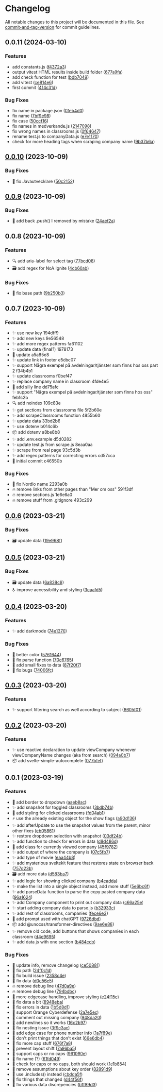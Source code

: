 # Changelog

All notable changes to this project will be documented in this file. See [commit-and-tag-version](https://github.com/absolute-version/commit-and-tag-version) for commit guidelines.

## 0.0.11 (2024-03-10)


### Features

* add constants.js ([f4372a3](https://github.com/henrikvilhelmberglund/branschdag-2024-03/commit/f4372a3acda42a30cd878675fcf5f0338c0986cc))
* output vitest HTML results inside build folder ([677a9fa](https://github.com/henrikvilhelmberglund/branschdag-2024-03/commit/677a9fa9bd55f16173273fee1cc887d07159c744))
* add check function for test ([bdb7049](https://github.com/henrikvilhelmberglund/branschdag-2024-03/commit/bdb7049a409a38525ed8f9c6b84a8c8874766053))
* add vitest ([ce814e6](https://github.com/henrikvilhelmberglund/branschdag-2024-03/commit/ce814e6643c522c3072cd605b545fd5388bbb7fa))
* first commit ([414c31d](https://github.com/henrikvilhelmberglund/branschdag-2024-03/commit/414c31df4598f694849ea561a463317320bb1116))


### Bug Fixes

* fix name in package.json ([0feb4d0](https://github.com/henrikvilhelmberglund/branschdag-2024-03/commit/0feb4d05ff9ac36282490155be353619f9b475ef))
* fix name ([7bf9e98](https://github.com/henrikvilhelmberglund/branschdag-2024-03/commit/7bf9e986cf2f1c8d10de8b9743706e9eb8d98dd7))
* fix case ([50ccf16](https://github.com/henrikvilhelmberglund/branschdag-2024-03/commit/50ccf16d6f7eb6bb619bf806c697a9bd3753e8fe))
* fix names in medverkande.js ([2147098](https://github.com/henrikvilhelmberglund/branschdag-2024-03/commit/2147098b749c053cc1a64468c229dff54ea11faf))
* fix wrong names in classrooms.js ([0f64647](https://github.com/henrikvilhelmberglund/branschdag-2024-03/commit/0f64647fe804bcbce57f6d6813f3bf1b85367299))
* rename test.js to companyData.js ([e7e1170](https://github.com/henrikvilhelmberglund/branschdag-2024-03/commit/e7e1170bcf82368f7d0eddffd6e83b862dc82347))
* check for more heading tags when scraping company name ([9b37b6a](https://github.com/henrikvilhelmberglund/branschdag-2024-03/commit/9b37b6a75de948296894eb224a61cb30697e4dbb))

## [0.0.10](https://github.com/henrikvilhelmberglund/branschdag-2023-10/compare/v0.0.9...v0.0.10) (2023-10-09)


### Bug Fixes

* :bug: fix Javautvecklare ([50c2152](https://github.com/henrikvilhelmberglund/branschdag-2023-10/commit/50c215279dde7941f3b4dd7ad3d86663ac33c07a))

## [0.0.9](https://github.com/henrikvilhelmberglund/branschdag-2023-10/compare/v0.0.8...v0.0.9) (2023-10-09)


### Bug Fixes

* :bug: add back .push() I removed by mistake ([24aef2a](https://github.com/henrikvilhelmberglund/branschdag-2023-10/commit/24aef2afb3a8913f6c61fa88c0321a77696180bd))

## 0.0.8 (2023-10-09)


### Features

* :mag: add aria-label for select tag ([77bcd08](https://github.com/henrikvilhelmberglund/branschdag-2023-10/commit/77bcd088f4045ca26508f985b649565a40ef0244))
* :card_file_box: add regex for NoA Ignite ([4cb60ab](https://github.com/henrikvilhelmberglund/branschdag-2023-10/commit/4cb60ab413592286c2ba29f7145af1db9ad7a0f9))


### Bug Fixes

* :rocket: fix base path ([9b250b3](https://github.com/henrikvilhelmberglund/branschdag-2023-10/commit/9b250b3e15cf64da2016afe28bc98d2f333dbf54))

## 0.0.7 (2023-10-09)


### Features

* :sparkles: use new key 194dff9
* :sparkles: add new keys 9e56548
* :sparkles: add more regex patterns fa61102
* :sparkles: update data (final?) 1978173
* :memo: update a5a85e8
* :sparkles: update link in footer e5dbc07
* :sparkles: support Några exempel på avdelningar/tjänster som finns hos oss part 2 f34b4b1
* :sparkles: update classrooms f0bef47
* :sparkles: replace company name in classroom 4fde4e5
* :beers: add silly line dd75afc
* :sparkles: support "Några exempel på avdelningar/tjänster som finns hos oss" feb1c2b
* :mag: add noindex 109c83e
* :sparkles: get sections from classrooms file 5f2b60e
* :sparkles: add scrapeClassrooms function 4855b60
* :sparkles: update data 33bd2b6
* :sparkles: use dotenv b014c6b
* :package: add dotenv a8be8b8
* :sparkles: add .env.example d5d0282
* :sparkles: update test.js from scrape.js 8eaa0aa
* :sparkles: scrape from real page 93c5d3b
* :sparkles: add regex patterns for correcting errors cd57cca
* :tada: initial commit c46550b


### Bug Fixes

* :bug: fix Nordlo name 2293a0b
* :fire: remove links from other pages than "Mer om oss" 591f3df
* :fire: remove sections.js 1e6e6a0
* :fire: remove stuff from .gitignore 493c299

## [0.0.6](https://github.com/henrikvilhelmberglund/branschdag-2023-03/compare/v0.0.5...v0.0.6) (2023-03-21)


### Bug Fixes

* :card_file_box: update data ([19e968f](https://github.com/henrikvilhelmberglund/branschdag-2023-03/commit/19e968f2f8560100e6fe893d94c8fa1ae27fc1fe))

## [0.0.5](https://github.com/henrikvilhelmberglund/branschdag-2023-03/compare/v0.0.4...v0.0.5) (2023-03-21)


### Bug Fixes

* :card_file_box: update data ([6a838c9](https://github.com/henrikvilhelmberglund/branschdag-2023-03/commit/6a838c9ea87329d82a1583daa00a104357caf9ad))
* :wheelchair: improve accessibility and styling ([3caafd5](https://github.com/henrikvilhelmberglund/branschdag-2023-03/commit/3caafd5a090483fb2db5c68f9118b8c4753b339f))

## [0.0.4](https://github.com/henrikvilhelmberglund/branschdag-2023-03/compare/v0.0.3...v0.0.4) (2023-03-20)


### Features

* :sparkles: add darkmode ([74e1370](https://github.com/henrikvilhelmberglund/branschdag-2023-03/commit/74e1370394ab80c28fc26130934057f178cb38fc))


### Bug Fixes

* :lipstick: better color ([5761644](https://github.com/henrikvilhelmberglund/branschdag-2023-03/commit/576164456e64557c165431dea9e18854fd877254))
* :bug: fix parse function ([70c6765](https://github.com/henrikvilhelmberglund/branschdag-2023-03/commit/70c67658c9ee74b667688850dcc343f8aee92184))
* :art: add small fixes to data ([87f20f7](https://github.com/henrikvilhelmberglund/branschdag-2023-03/commit/87f20f778608314f22ba35db7b17e8dc57559444))
* :bug: fix bugs ([74006fc](https://github.com/henrikvilhelmberglund/branschdag-2023-03/commit/74006fc6a177513d04af227ea51accfbacf75e6a))

## [0.0.3](https://github.com/henrikvilhelmberglund/branschdag-2023-03/compare/v0.0.2...v0.0.3) (2023-03-20)


### Features

* :sparkles: support filtering search as well according to subject ([8605f01](https://github.com/henrikvilhelmberglund/branschdag-2023-03/commit/8605f01fafdd3919876efc41ce8e56ffe147451e))

## [0.0.2](https://github.com/henrikvilhelmberglund/branschdag-2023-03/compare/v0.0.1...v0.0.2) (2023-03-20)


### Features

* :sparkles: use reactive declaration to update viewCompany whenever viewCompanyName changes (aka from search) ([094a0b7](https://github.com/henrikvilhelmberglund/branschdag-2023-03/commit/094a0b793d911a87e15b451642f0649224fb02cc))
* :package: add svelte-simple-autocomplete ([077bfef](https://github.com/henrikvilhelmberglund/branschdag-2023-03/commit/077bfef0009febd5fc9b936417e67ff437235e17))

## 0.0.1 (2023-03-19)


### Features

* :lipstick: add border to dropdown ([aaeb8ac](https://github.com/henrikvilhelmberglund/branschdag-2023-03/commit/aaeb8ac7606c4f61a1b5649be1d7bb1839670c71))
* :sparkles: add snapshot for toggled classrooms ([3bdb74b](https://github.com/henrikvilhelmberglund/branschdag-2023-03/commit/3bdb74b23fab695d50844c4be8995e9a329e9202))
* :lipstick: add styling for clicked classrooms ([fd04ab1](https://github.com/henrikvilhelmberglund/branschdag-2023-03/commit/fd04ab17fe4fa4fc50103585f2363c1c1f3b4b38))
* :zap: use the already existing object for the show flags ([a90d136](https://github.com/henrikvilhelmberglund/branschdag-2023-03/commit/a90d136d6b90d81344b45f2c1598a16f4e2c9460))
* :sparkles: add afterUpdate to use the snapshot values from the parent, minor other fixes ([eb05861](https://github.com/henrikvilhelmberglund/branschdag-2023-03/commit/eb05861651939f97003b308426522a26d3b75df4))
* :sparkles: restore dropdown selection with snapshot ([03df24b](https://github.com/henrikvilhelmberglund/branschdag-2023-03/commit/03df24b61376d4b3049e6897280a383dc0ad4f48))
* :sparkles: add function to check for errors in data ([d8d486d](https://github.com/henrikvilhelmberglund/branschdag-2023-03/commit/d8d486db63db2d0c28349ca20c2667971b112cc2))
* :lipstick: add class for currently viewed company ([45f9782](https://github.com/henrikvilhelmberglund/branschdag-2023-03/commit/45f9782c710e1a6f805da8afb59e5c19b07aa27d))
* :sparkles: add output of where the company is ([07c5fb7](https://github.com/henrikvilhelmberglund/branschdag-2023-03/commit/07c5fb713af1f8c1213122db9a44b5b1b592e2ba))
* :sparkles: add type of movie ([eaa44b8](https://github.com/henrikvilhelmberglund/branschdag-2023-03/commit/eaa44b8857ab78ce7194f11d1263b6bad0e517e8))
* :sparkles: add mysterious sveltekit feature that restores state on browser back ([757d23b](https://github.com/henrikvilhelmberglund/branschdag-2023-03/commit/757d23be691a81e68a02c202c2bbf4a145d2be80))
* :card_file_box: add more data ([d583ba7](https://github.com/henrikvilhelmberglund/branschdag-2023-03/commit/d583ba7eab6de845313878372942e277953e8153))
* :sparkles: add logic for showing clicked company ([b4cadda](https://github.com/henrikvilhelmberglund/branschdag-2023-03/commit/b4cadda70596766a5df305bdfc2428abb0446eef))
* :sparkles: make the list into a single object instead, add more stuff ([5e6bc6f](https://github.com/henrikvilhelmberglund/branschdag-2023-03/commit/5e6bc6f7ca726c90ddeaea57a4dc0952c8d7796f))
* :sparkles: add parseData function to parse the copy pasted company data ([96a1624](https://github.com/henrikvilhelmberglund/branschdag-2023-03/commit/96a16247633b3790975f20761c085a7836b22ab1))
* :sparkles: add Company component to print out company data ([c66a25e](https://github.com/henrikvilhelmberglund/branschdag-2023-03/commit/c66a25eaa593ceb221ce71783028012b983586ab))
* :sparkles: start adding company data to parse.js ([b32933c](https://github.com/henrikvilhelmberglund/branschdag-2023-03/commit/b32933ccad4e3482606011c51f26f3fc2a0d6761))
* :sparkles: add rest of classrooms, companies ([fece6e3](https://github.com/henrikvilhelmberglund/branschdag-2023-03/commit/fece6e3e8a0be5a617c050adca4c5a962e9b1c88))
* :memo: add prompt used with chatGPT ([9726dbd](https://github.com/henrikvilhelmberglund/branschdag-2023-03/commit/9726dbd46c7cb75fcf616dcd6a4cc045ef2b37a3))
* :package: add @unocss/transformer-directives ([9ae6e88](https://github.com/henrikvilhelmberglund/branschdag-2023-03/commit/9ae6e88a00c16e5f635d5b0589fcc55032a1c0a8))
* :sparkles: remove old code, add buttons that shows companies in each classroom ([d4e9695](https://github.com/henrikvilhelmberglund/branschdag-2023-03/commit/d4e9695b7dcb707e2f298ca88f457eff8472b827))
* :sparkles: add data.js with one section ([b484ccb](https://github.com/henrikvilhelmberglund/branschdag-2023-03/commit/b484ccbe37445f2182cbc95a2b883a5067d9ceee))


### Bug Fixes

* :bug: update info, remove changelog ([ce50881](https://github.com/henrikvilhelmberglund/branschdag-2023-03/commit/ce5088111c78b3d81237900539fa3a1f9211a0b4))
* :bug: fix path ([24f0c1d](https://github.com/henrikvilhelmberglund/branschdag-2023-03/commit/24f0c1dedc6633f458c1f258f42c4520afdcba8c))
* :green_heart: fix build issue ([2358c4e](https://github.com/henrikvilhelmberglund/branschdag-2023-03/commit/2358c4e423bea765464a3f4816631b3d2b8062ec))
* :bug: fix data ([d0c56e5](https://github.com/henrikvilhelmberglund/branschdag-2023-03/commit/d0c56e56eb61cf53346982cbb9a42c28d4cbae7b))
* :fire: remove debug line ([47d0a9e](https://github.com/henrikvilhelmberglund/branschdag-2023-03/commit/47d0a9e0b85d6811da9224b7b0d35bba58515c1b))
* :fire: remove debug line ([794bdbc](https://github.com/henrikvilhelmberglund/branschdag-2023-03/commit/794bdbcd044f86a7bc62e7fbbdcde4d5e32dceb4))
* :lipstick: more edgecase handling, improve styling ([e24f15c](https://github.com/henrikvilhelmberglund/branschdag-2023-03/commit/e24f15c2b0bf6c8df01e5a71fc4d35bc1af1fd71))
* :art: fix data a bit ([8948eba](https://github.com/henrikvilhelmberglund/branschdag-2023-03/commit/8948eba9f931cd53708a691ec43c88f500aa5853))
* :bug: fix errors in data ([1b5d8d1](https://github.com/henrikvilhelmberglund/branschdag-2023-03/commit/1b5d8d1cc59ccb1c52abbbb5456ef83a3ca2d92d))
* :bug: support Orange Cyberdefense ([2a7e5ec](https://github.com/henrikvilhelmberglund/branschdag-2023-03/commit/2a7e5ecddb8ca5c74ab217e25f42b234b8827d37))
* :bug: comment out missing company ([948da20](https://github.com/henrikvilhelmberglund/branschdag-2023-03/commit/948da20c45a8db69824b43bee82387311bd92a8f))
* :art: add newlines so it works ([16c2b97](https://github.com/henrikvilhelmberglund/branschdag-2023-03/commit/16c2b970a847d821bda3d36b650dbe7e405b7d1d))
* :bug: fix nesting issue ([3f9c3ac](https://github.com/henrikvilhelmberglund/branschdag-2023-03/commit/3f9c3ac6978709ae03a32de6dca0b45528a621af))
* :bug: add edge case for phone number info ([1a7f89e](https://github.com/henrikvilhelmberglund/branschdag-2023-03/commit/1a7f89ef776ba0cb8635d7fe8c0b4a95d4cdcf61))
* :bug: don't print things that don't exist ([66e6db4](https://github.com/henrikvilhelmberglund/branschdag-2023-03/commit/66e6db42aeced0aaa6721173e9570ee2793886ca))
* :bug: fix more cap stuff ([676f7a8](https://github.com/henrikvilhelmberglund/branschdag-2023-03/commit/676f7a8a54b5347302945c90d2e086b883c12726))
* :lipstick: prevent layout shift ([7a96ba5](https://github.com/henrikvilhelmberglund/branschdag-2023-03/commit/7a96ba53f94819dc8f461933597083de5d8afc02))
* :bug: support caps or no caps ([961090e](https://github.com/henrikvilhelmberglund/branschdag-2023-03/commit/961090e3de9b83f83061bab219ec79aa055e1d9d))
* :bug: fix name (?) ([61fd049](https://github.com/henrikvilhelmberglund/branschdag-2023-03/commit/61fd049d073ffe314ecd9cc252a9b32d62bbdd51))
* :bug: check for caps or no caps, both should work ([1e1b854](https://github.com/henrikvilhelmberglund/branschdag-2023-03/commit/1e1b8548d3a1d81cef4272ddf536b562526fe08f))
* :bug: remove assumptions about key order ([82891d9](https://github.com/henrikvilhelmberglund/branschdag-2023-03/commit/82891d917be6d7a29adf906fa05237b2375b0d22))
* :bug: use .includes() instead ([cbdda5f](https://github.com/henrikvilhelmberglund/branschdag-2023-03/commit/cbdda5f7a052a5d0adfe615e676850e571dea3a3))
* :bug: fix things that changed ([d44f56f](https://github.com/henrikvilhelmberglund/branschdag-2023-03/commit/d44f56f8c71c963e39a4b4d67691bb18e6886be6))
* :bug: fix various data discrepencies ([b1f89d3](https://github.com/henrikvilhelmberglund/branschdag-2023-03/commit/b1f89d3230f7278df3822fae6ac716f50267cfad))
